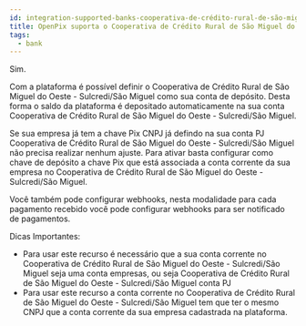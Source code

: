 ```yaml
---
id: integration-supported-banks-cooperativa-de-crédito-rural-de-são-miguel-do-oeste-sulcredisão-miguel
title: OpenPix suporta o Cooperativa de Crédito Rural de São Miguel do Oeste - Sulcredi/São Miguel ?
tags:
  - bank
---
```


Sim.

Com a plataforma é possível definir o Cooperativa de Crédito Rural de São Miguel do Oeste - Sulcredi/São Miguel como sua conta de depósito. Desta forma o saldo da plataforma é depositado automaticamente na sua conta Cooperativa de Crédito Rural de São Miguel do Oeste - Sulcredi/São Miguel.

Se sua empresa já tem a chave Pix CNPJ já defindo na sua conta PJ Cooperativa de Crédito Rural de São Miguel do Oeste - Sulcredi/São Miguel não precisa realizar nenhum ajuste. Para ativar basta configurar como chave de depósito a chave Pix que está associada a conta corrente da sua empresa no Cooperativa de Crédito Rural de São Miguel do Oeste - Sulcredi/São Miguel.

Você também pode configurar webhooks, nesta modalidade para cada pagamento recebido você pode configurar webhooks para ser notificado de pagamentos.

Dicas Importantes:

- Para usar este recurso é necessário que a sua conta corrente no Cooperativa de Crédito Rural de São Miguel do Oeste - Sulcredi/São Miguel seja uma conta empresas, ou seja Cooperativa de Crédito Rural de São Miguel do Oeste - Sulcredi/São Miguel conta PJ
- Para usar este recurso a conta corrente no Cooperativa de Crédito Rural de São Miguel do Oeste - Sulcredi/São Miguel tem que ter o mesmo CNPJ que a conta corrente da sua empresa cadastrada na plataforma.
